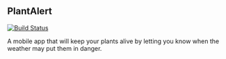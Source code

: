 ## PlantAlert
[![Build Status](https://travis-ci.org/PlantAlert/PlantAlert_backend.svg)](https://travis-ci.org/PlantAlert/PlantAlert_backend)


A mobile app that will keep your plants alive by letting you know when the weather may put them in danger.



